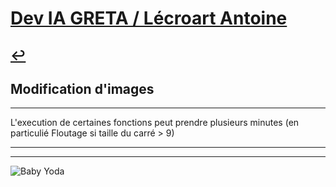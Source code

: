 # [Dev IA GRETA / Lécroart Antoine](https://github.com/Dev-IA-2024/antoine.lecroart)

[↩️](..)
---

## Modification d'images

---

L'execution de certaines fonctions peut prendre plusieurs minutes (en particulié  Floutage si taille du carré > 9)

---
---
![Baby Yoda](https://images3.alphacoders.com/110/1108129.jpg)
